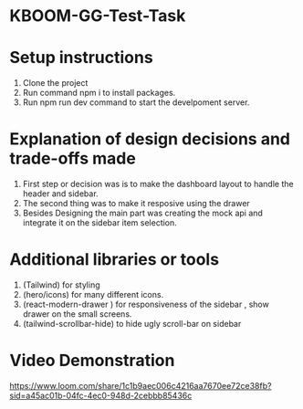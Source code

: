 # KBOOM-GG-Test-Task

# Setup instructions

1. Clone the project 
2. Run command npm i to install packages.
3. Run npm run dev command to start the develpoment server.


# Explanation of design decisions and trade-offs made

1. First step or decision was is to make the dashboard layout to handle the header and sidebar.
2. The second thing was to make it resposive using the drawer
3. Besides Designing the main part was creating the mock api and integrate it on the sidebar item selection.

# Additional libraries or tools

1. (Tailwind) for styling
2. (hero/icons) for many different icons.
3. (react-modern-drawer ) for responsiveness of the sidebar , show drawer on the small screens.
4. (tailwind-scrollbar-hide) to hide ugly scroll-bar on sidebar  

# Video Demonstration

https://www.loom.com/share/1c1b9aec006c4216aa7670ee72ce38fb?sid=a45ac01b-04fc-4ec0-948d-2cebbb85436c